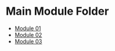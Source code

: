 # Main Module Folder

* [Module 01](./module_01/content/content_01.md)
* [Module 02](./module_02/content/content_02.md)
* [Module 03](./module_03/content/content_03.pdf)
